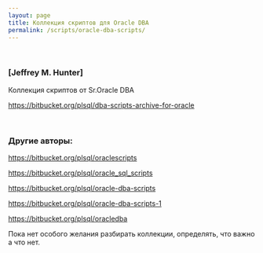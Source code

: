 ```yaml
---
layout: page
title: Коллекция скриптов для Oracle DBA
permalink: /scripts/oracle-dba-scripts/
---
```


<br/>

### [Jeffrey M. Hunter]

Коллекция скриптов от Sr.Oracle DBA


https://bitbucket.org/plsql/dba-scripts-archive-for-oracle


<br/>

### Другие авторы:

https://bitbucket.org/plsql/oraclescripts

https://bitbucket.org/plsql/oracle_sql_scripts

https://bitbucket.org/plsql/oracle-dba-scripts

https://bitbucket.org/plsql/oracle-dba-scripts-1

https://bitbucket.org/plsql/oracledba



Пока нет особого желания разбирать коллекции, определять, что важно а что нет.
